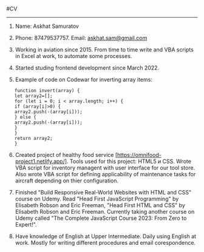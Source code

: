 #CV

---

1. Name: Askhat Samuratov

2. Phone: 87479537757. Email: askhat.sam@gmail.com

3. Working in aviation since 2015. From time to time write and VBA scripts in Excel at work, to automate some processes.

4. Started studing frontend development since March 2022.

5. Example of code on Codewar for inverting array items:

```
   function invert(array) {
   let array2=[];
   for (let i = 0; i < array.length; i++) {
   if (array[i]>0) {
   array2.push(-(array[i]));
   } else {
   array2.push(-(array[i]));
   }
   }
   return array2;
   }
```

6. Created project of healthy food service [https://omnifood-project1.netlify.app/]. Tools used for this project: HTML5 и CSS. Wrote VBA script for inventory managent with user interface for our tool store. Also wrote VBA script for defining applicability of maintenance tasks for aircraft depending on thier configuration.

7. Finished "Build Responsive Real-World Websites with HTML and CSS" course on Udemy. Read "Head First JavaScript Programming" by Elisabeth Robson and Eric Freeman, "Head First HTML and CSS" by Elisabeth Robson and Eric Freeman. Currently taking another course on Udemy called "The Complete JavaScript Course 2023: From Zero to Expert!".

8. Have knowledge of English at Upper Intermediate. Daily using English at work. Mostly for writing different procedures and email corespondence.
